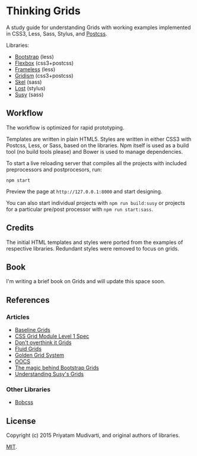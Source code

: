 Thinking Grids
==============

A study guide for understanding Grids with working examples implemented in CSS3, Less, Sass, Stylus, and [Postcss](https://github.com/postcss/postcss). 

Libraries:

- [Bootstrap](http://getbootstrap.com) (less)
- [Flexbox](http://flexboxgrid.com) (css3+postcss)
- [Frameless](http://framelessgrid.com) (less)
- [Gridism](http://cobyism.com/gridism/) (css3+postcss)
- [Skel](https://github.com/n33/skel) (sass)
- [Lost](https://github.com/corysimmons/lost) (stylus)
- [Susy](http://susy.oddbird.net) (sass)

## Workflow

The workflow is optimized for rapid prototyping.

Templates are written in plain HTML5. Styles are written in either CSS3 with Postcss, Less, or Sass, based
on the libraries. Npm itself is used as a build tool (no build tools please) and Bower is used to
manage dependencies.

To start a live reloading server that compiles all the projects with included preprocessors and postprocesors, run:

	npm start

Preview the page at `http://127.0.0.1:8000` and start designing.

You can also start individual projects with `npm run build:susy` or projects for a particular pre/post processor
with `npm run start:sass`.

## Credits

The initial HTML templates and styles were ported from the examples of respective libraries. Redundant 
styles were removed to focus on grids. 

## Book

I'm writing a brief book on Grids and will update this space soon.

## References

### Articles

- [Baseline Grids](http://alistapart.com/article/settingtypeontheweb)
- [CSS Grid Module Level 1 Spec](http://dev.w3.org/csswg/css-grid/)
- [Don't overthink it Grids](https://css-tricks.com/dont-overthink-it-grids/)
- [Fluid Grids](http://alistapart.com/article/fluidgrids)
- [Golden Grid System](http://goldengridsystem.com)
- [OOCS](http://oocss.org/grids_docs.html)
- [The magic behind Bootstrap Grids](http://www.helloerik.com/the-subtle-magic-behind-why-the-bootstrap-3-grid-works)
- [Understanding Susy's Grids](http://www.zell-weekeat.com/susy2-tutorial)

### Other Libraries

- [Bobcss](http://bbo-code.com/bobscss)

## License

Copyright (c) 2015 Priyatam Mudivarti, and original authors of libraries.

[MIT](http://opensource.org/licenses/MIT).
